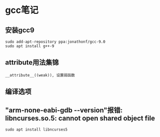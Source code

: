 # gcc笔记

## 安装gcc9

    sudo add-apt-repository ppa:jonathonf/gcc-9.0
    sudo apt install g++-9

## attribute用法集锦

    __attribute__((weak)), 设置弱函数

## 编译选项


## "arm-none-eabi-gdb --version"报错: libncurses.so.5: cannot open shared object file

    sudo apt install libncurses5

